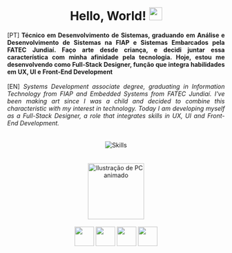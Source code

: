 <div align="center">
  <h1>Hello, World! <img src="https://raw.githubusercontent.com/kaueMarques/kaueMarques/master/hi.gif" height="30px" width="30"> </h1>
</div>

<div align="justify">[PT]<strong> Técnico em Desenvolvimento de Sistemas, graduando em Análise e Desenvolvimento de Sistemas na FIAP e Sistemas Embarcados pela FATEC Jundiaí. Faço arte desde criança, e decidi juntar essa característica com minha afinidade pela tecnologia. Hoje, estou me desenvolvendo como Full-Stack Designer, função que integra habilidades em UX, UI e Front-End Development </strong>
<br><br>
[EN]<em> Systems Development associate degree, graduating in Information Technology from FIAP and Embedded Systems from FATEC Jundiaí. I've been making art since I was a child and decided to combine this characteristic with my interest in technology. Today I am developing myself as a Full-Stack Designer, a role that integrates skills in UX, UI and Front-End Development.</em></div>

<br>


<div align="center" valign="top"><br>
  <img align="center" alt="Skills" src="https://github.com/matheusari/matheusari/assets/114448911/2d80293e-15bb-462e-9d87-35245559b4bd">
</div>

<br>

<div align="center" valign="top"><br>
  <img align="center" alt="Ilustração de PC animado" height="130px" src="https://github.com/matheusari/matheusari/assets/114448911/c2996af5-4c17-44c8-aee9-3623b737ba87">
</div>

<br>

<div align="center"> 
  <a href = "mailto:contato@matheusari.com"><img src="https://github.com/matheusari/matheusari/assets/114448911/675b663d-062a-45b2-b64d-6240b938b236" target="_blank" height="45px"></a>
  <a href="https://www.linkedin.com/in/matheusari" target="_blank"><img src="https://github.com/matheusari/matheusari/assets/114448911/ee17e089-ccbc-40cb-8fa5-07bb73e4c6ac" target="_blank" height="45px"></a> 
  <a href="https://www.behance.net/matheusari" target="_blank"><img src="https://github.com/matheusari/matheusari/assets/114448911/396fc5e6-d1e2-420c-a1f0-c67d3c25cbe3" target="_blank" height="45px"></a>
    <a href="https://wa.me/5511975420249" target="_blank"><img src="https://github.com/matheusari/matheusari/assets/114448911/7ffbc33f-cd38-4b8d-892c-e62e8b9371f4" target="_blank" height="45px"></a>
</div>

